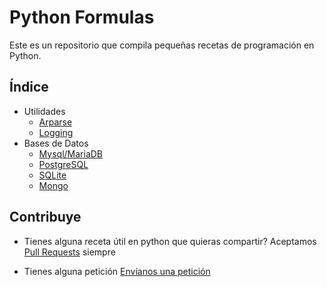 # Python Formulas 

Este es un repositorio que compila pequeñas recetas de programación en Python.

## Índice
- Utilidades
  - [Arparse](argparse.py)
  - [Logging](configure_logger.py)
- Bases de Datos
  - [Mysql/MariaDB](mysql.py)
  - [PostgreSQL](postgres.py)
  - [SQLite](sqlite.py)
  - [Mongo](mongo.py)
  
## Contribuye

- Tienes alguna receta útil en python que quieras compartir? Aceptamos [Pull Requests](https://github.com/xparatodos/python-formulas/pulls) 
siempre

- Tienes alguna petición [Envíanos una petición](https://github.com/xparatodos/python-formulas/issues)
